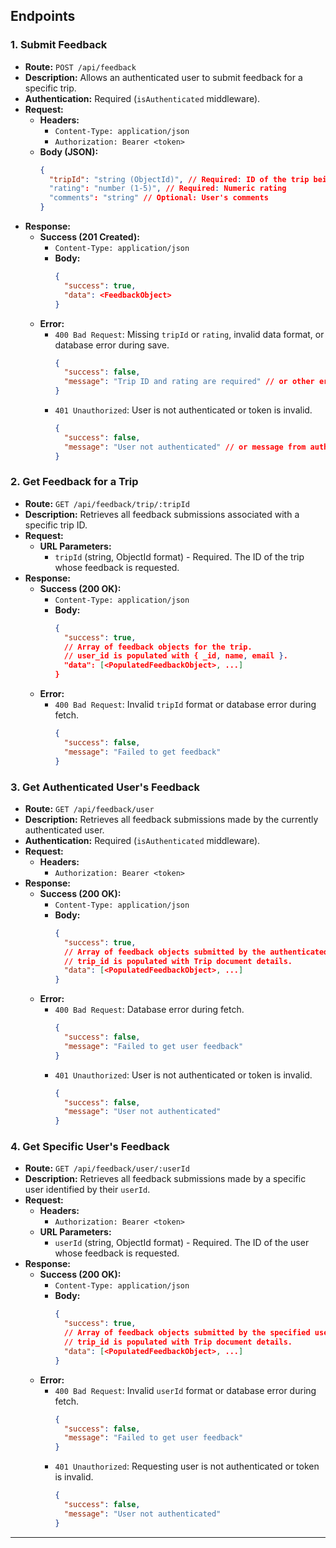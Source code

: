## Endpoints

### 1. Submit Feedback

- **Route:** `POST /api/feedback`
- **Description:** Allows an authenticated user to submit feedback for a specific trip.
- **Authentication:** Required (`isAuthenticated` middleware).
- **Request:**
  - **Headers:**
    - `Content-Type: application/json`
    - `Authorization: Bearer <token>`
  - **Body (JSON):**
    ```json
    {
      "tripId": "string (ObjectId)", // Required: ID of the trip being reviewed
      "rating": "number (1-5)", // Required: Numeric rating
      "comments": "string" // Optional: User's comments
    }
    ```
- **Response:**
  - **Success (201 Created):**
    - `Content-Type: application/json`
    - **Body:**
      ```json
      {
        "success": true,
        "data": <FeedbackObject>
      }
      ```
  - **Error:**
    - `400 Bad Request`: Missing `tripId` or `rating`, invalid data format, or database error during save.
      ```json
      {
        "success": false,
        "message": "Trip ID and rating are required" // or other error message
      }
      ```
    - `401 Unauthorized`: User is not authenticated or token is invalid.
      ```json
      {
        "success": false,
        "message": "User not authenticated" // or message from auth middleware
      }
      ```

### 2. Get Feedback for a Trip

- **Route:** `GET /api/feedback/trip/:tripId`
- **Description:** Retrieves all feedback submissions associated with a specific trip ID.
- **Request:**
  - **URL Parameters:**
    - `tripId` (string, ObjectId format) - Required. The ID of the trip whose feedback is requested.
- **Response:**
  - **Success (200 OK):**
    - `Content-Type: application/json`
    - **Body:**
      ```json
      {
        "success": true,
        // Array of feedback objects for the trip.
        // user_id is populated with { _id, name, email }.
        "data": [<PopulatedFeedbackObject>, ...]
      }
      ```
  - **Error:**
    - `400 Bad Request`: Invalid `tripId` format or database error during fetch.
      ```json
      {
        "success": false,
        "message": "Failed to get feedback"
      }
      ```

### 3. Get Authenticated User's Feedback

- **Route:** `GET /api/feedback/user`
- **Description:** Retrieves all feedback submissions made by the currently authenticated user.
- **Authentication:** Required (`isAuthenticated` middleware).
- **Request:**
  - **Headers:**
    - `Authorization: Bearer <token>`
- **Response:**
  - **Success (200 OK):**
    - `Content-Type: application/json`
    - **Body:**
      ```json
      {
        "success": true,
        // Array of feedback objects submitted by the authenticated user.
        // trip_id is populated with Trip document details.
        "data": [<PopulatedFeedbackObject>, ...]
      }
      ```
  - **Error:**
    - `400 Bad Request`: Database error during fetch.
      ```json
      {
        "success": false,
        "message": "Failed to get user feedback"
      }
      ```
    - `401 Unauthorized`: User is not authenticated or token is invalid.
      ```json
      {
        "success": false,
        "message": "User not authenticated"
      }
      ```

### 4. Get Specific User's Feedback

- **Route:** `GET /api/feedback/user/:userId`
- **Description:** Retrieves all feedback submissions made by a specific user identified by their `userId`.
- **Request:**
  - **Headers:**
    - `Authorization: Bearer <token>`
  - **URL Parameters:**
    - `userId` (string, ObjectId format) - Required. The ID of the user whose feedback is requested.
- **Response:**
  - **Success (200 OK):**
    - `Content-Type: application/json`
    - **Body:**
      ```json
      {
        "success": true,
        // Array of feedback objects submitted by the specified user.
        // trip_id is populated with Trip document details.
        "data": [<PopulatedFeedbackObject>, ...]
      }
      ```
  - **Error:**
    - `400 Bad Request`: Invalid `userId` format or database error during fetch.
      ```json
      {
        "success": false,
        "message": "Failed to get user feedback"
      }
      ```
    - `401 Unauthorized`: Requesting user is not authenticated or token is invalid.
      ```json
      {
        "success": false,
        "message": "User not authenticated"
      }
      ```

---
